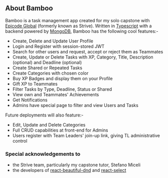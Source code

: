 ## About Bamboo

Bamboo is a task management app created for my solo capstone with [Epicode Global](https://epicode.com/) (formerly known as Strive). Written in [Typescript](https://www.typescriptlang.org/) with a backend powered by [MongoDB](https://www.mongodb.com/mern-stack), Bamboo has the following cool features:-
* Create, Delete and Update User Profile
* Login and Register with session-stored JWT
* Search for other users and request, accept or reject them as Teammates
* Create, Update or Delete Tasks with XP, Category, Title, Description (optional) and Deadline (optional)
* Create Shared or Repeated Tasks
* Create Categories with chosen color
* Buy XP Badges and display them on your Profile
* Gift XP to Teammates
* Filter Tasks by Type, Deadline, Status or Shared
* View own and Teammates' Achievements
* Get Notifications
* Admins have special page to filter and view Users and Tasks

Future deployments will also feature:-
* Edit, Update and Delete Categories
* Full CRUD capabilities at front-end for Admins
* Users register with Team Leaders' join-up link, giving TL administrative control

### Special acknowledgements to

* the Strive team, particularly my capstone tutor, Stefano Miceli
* the developers of [react-beautiful-dnd](https://www.npmjs.com/package/react-beautiful-dnd) and [react-select](https://www.npmjs.com/package/react-select)

